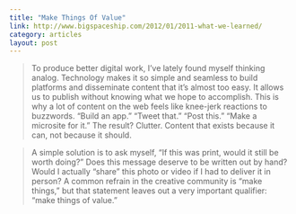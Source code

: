 ```yaml
---
title: "Make Things Of Value"
link: http://www.bigspaceship.com/2012/01/2011-what-we-learned/
category: articles
layout: post
---
```


> To produce better digital work, I’ve lately found myself thinking analog.
> Technology makes it so simple and seamless to build platforms and disseminate
> content that it’s almost too easy. It allows us to publish without knowing
> what we hope to accomplish. This is why a lot of content on the web feels like
> knee-jerk reactions to buzzwords. “Build an app.” “Tweet that.” “Post this.”
> “Make a microsite for it.” The result? Clutter. Content that exists because it
> can, not because it should.

> A simple solution is to ask myself, “If this was print, would it still be
> worth doing?” Does this message deserve to be written out by hand? Would I
> actually “share” this photo or video if I had to deliver it in person? A
> common refrain in the creative community is “make things,” but that statement
> leaves out a very important qualifier: “make things of value.”
